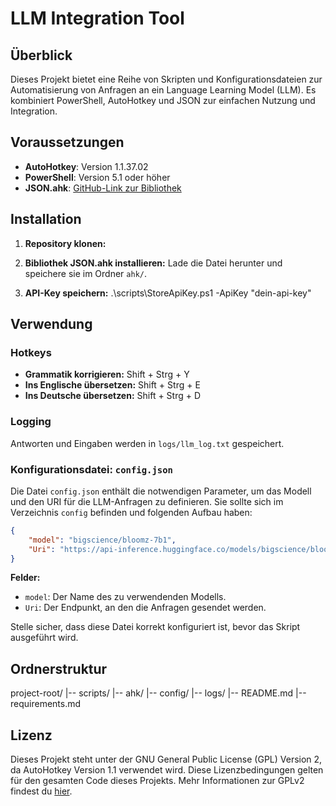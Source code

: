 # LLM Integration Tool

## Überblick
Dieses Projekt bietet eine Reihe von Skripten und Konfigurationsdateien zur Automatisierung von Anfragen an ein Language Learning Model (LLM). Es kombiniert PowerShell, AutoHotkey und JSON zur einfachen Nutzung und Integration.

## Voraussetzungen
- **AutoHotkey**: Version 1.1.37.02
- **PowerShell**: Version 5.1 oder höher
- **JSON.ahk**: [GitHub-Link zur Bibliothek](https://github.com/cocobelgica/AutoHotkey-JSON)

## Installation
1. **Repository klonen:**

2. **Bibliothek JSON.ahk installieren:**
Lade die Datei herunter und speichere sie im Ordner `ahk/`.

3. **API-Key speichern:**
.\scripts\StoreApiKey.ps1 -ApiKey "dein-api-key"

## Verwendung
### Hotkeys
- **Grammatik korrigieren:** Shift + Strg + Y
- **Ins Englische übersetzen:** Shift + Strg + E
- **Ins Deutsche übersetzen:** Shift + Strg + D

### Logging
Antworten und Eingaben werden in `logs/llm_log.txt` gespeichert.

### Konfigurationsdatei: `config.json`

Die Datei `config.json` enthält die notwendigen Parameter, um das Modell und den URI für die LLM-Anfragen zu definieren. Sie sollte sich im Verzeichnis `config` befinden und folgenden Aufbau haben:

```json
{
    "model": "bigscience/bloomz-7b1",
    "Uri": "https://api-inference.huggingface.co/models/bigscience/bloomz-7b1"
}
```

**Felder:**
- `model`: Der Name des zu verwendenden Modells.
- `Uri`: Der Endpunkt, an den die Anfragen gesendet werden.

Stelle sicher, dass diese Datei korrekt konfiguriert ist, bevor das Skript ausgeführt wird.

## Ordnerstruktur
project-root/
|-- scripts/
|-- ahk/
|-- config/
|-- logs/
|-- README.md
|-- requirements.md

## Lizenz

Dieses Projekt steht unter der GNU General Public License (GPL) Version 2, da AutoHotkey Version 1.1 verwendet wird. Diese Lizenzbedingungen gelten für den gesamten Code dieses Projekts. Mehr Informationen zur GPLv2 findest du [hier](https://www.gnu.org/licenses/old-licenses/gpl-2.0.html).